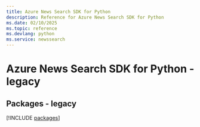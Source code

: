 ```yaml
---
title: Azure News Search SDK for Python
description: Reference for Azure News Search SDK for Python
ms.date: 02/10/2025
ms.topic: reference
ms.devlang: python
ms.service: newssearch
---
```

# Azure News Search SDK for Python - legacy
## Packages - legacy
[!INCLUDE [packages](news-search-index.md)]